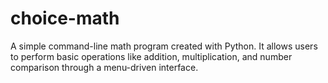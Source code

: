 # choice-math
A simple command-line math program created with Python. It allows users to perform basic operations like addition, multiplication, and number comparison through a menu-driven interface.
